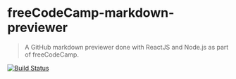 # freeCodeCamp-markdown-previewer
> A GitHub markdown previewer done with ReactJS and Node.js as part of freeCodeCamp.

[![Build Status](https://travis-ci.org/hptks/freecodecamp-markdown-previewer.svg?branch=master)](https://travis-ci.org/hptks/freecodecamp-markdown-previewer)
